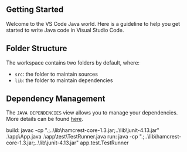 ## Getting Started

Welcome to the VS Code Java world. Here is a guideline to help you get started to write Java code in Visual Studio Code.

## Folder Structure

The workspace contains two folders by default, where:

- `src`: the folder to maintain sources
- `lib`: the folder to maintain dependencies

## Dependency Management

The `JAVA DEPENDENCIES` view allows you to manage your dependencies. More details can be found [here](https://github.com/microsoft/vscode-java-pack/blob/master/release-notes/v0.9.0.md#work-with-jar-files-directly).

build:
    javac -cp ".;..\lib\hamcrest-core-1.3.jar;..\lib\junit-4.13.jar" .\app\App.java .\app\test\TestRunner.java
run:
    java -cp ".;..\lib\hamcrest-core-1.3.jar;..\lib\junit-4.13.jar" app.test.TestRunner

